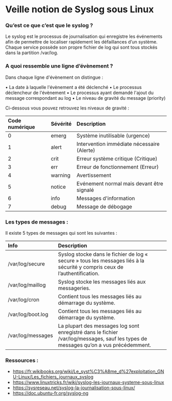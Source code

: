 # Veille notion de Syslog sous Linux

### Qu’est ce que c’est que le syslog ?

Le syslog est le processus de journalisation qui enregistre les événements afin de permettre de localiser rapidement les défaillances d’un système. Chaque service possède son propre fichier de log qui sont tous stockés dans la partition /var/log.


### A quoi ressemble une ligne d’évènement ?

Dans chaque ligne d'évènement on distingue :

•	La date à laquelle l'évènement a été déclenché
•	Le processus déclencheur de l'évènement
•	Le processus ayant demandé l'ajout du message correspondant au log
•	Le niveau de gravité du message (priority)

Ci-dessous vous pouvez retrouvez les niveaux de gravité :

| Code numérique | Sévérité | Description                                   |
| :---           | :---     | :---                                          |
| 0              | emerg    | Système inutilisable (urgence)                |
| 1              | alert    | Intervention immédiate nécessaire (Alerte)    |
| 2              | crit     | Erreur système critique (Critique)            |
| 3              | err      | Erreur de fonctionnement (Erreur)             |
| 4              | warning  | Avertissement                                 |
| 5              | notice   | Evénement normal mais devant être signalé     |
| 6              | info     | Messages d'information                        |
| 7              | debug    | Message de débogage                           |


### Les types de messages :

Il existe 5 types de messages qui sont les suivantes :

| Info              | Description                                                                                                                           |
| :---              | :---                                                                                                                                  |
| /var/log/secure   | Syslog stocke dans le fichier de log « secure » tous les messages liés à la sécurité y compris ceux de l’authentification.            |
| /var/log/maillog  | Syslog stocke les messages liés aux messageries.                                                                                      |
| /var/log/cron     | Contient tous les messages liés au démarrage du système.                                                                              |
| /var/log/boot.log | Contient tous les messages liés au démarrage du système.                                                                              |
| /var/log/messages | La plupart des messages log sont enregistré dans le fichier /var/log/messages, sauf les types de messages qu’on a vus précédemment.   |





### Ressources :

- https://fr.wikibooks.org/wiki/Le_syst%C3%A8me_d%27exploitation_GNU-Linux/Les_fichiers_journaux_syslog 
- https://www.linuxtricks.fr/wiki/syslog-les-journaux-systeme-sous-linux
- https://sysreseau.net/syslog-la-journalisation-sous-linux/
- https://doc.ubuntu-fr.org/syslog-ng